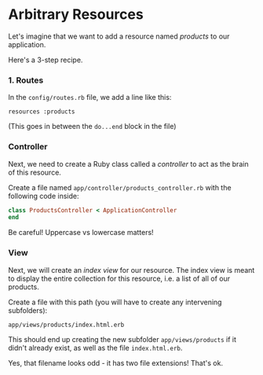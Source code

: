 # Arbitrary Resources

Let's imagine that we want to add a resource named _products_ to our application.

Here's a 3-step recipe.

### 1. Routes

In the `config/routes.rb` file, we add a line like this:

```
resources :products
```

(This goes in between the `do...end` block in the file)

### Controller

Next, we need to create a Ruby class called a _controller_ to act as the
brain of this resource.

Create a file named `app/controller/products_controller.rb` with the
following code inside:

``` ruby
class ProductsController < ApplicationController
end
```

Be careful! Uppercase vs lowercase matters!


### View

Next, we will create an _index view_ for our resource.  The index view
is meant to display the entire collection for this resource, i.e. a list of
all of our products.

Create a file with this path (you will have to create any intervening subfolders):

`app/views/products/index.html.erb`

This should end up creating the new subfolder `app/views/products` if it didn't
already exist, as well as the file `index.html.erb`.

Yes, that filename looks odd - it has two file extensions!  That's ok.
